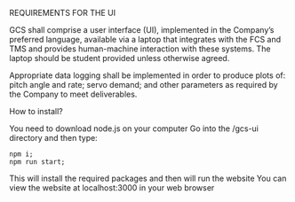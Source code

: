 REQUIREMENTS FOR THE UI

GCS shall comprise a user interface (UI), implemented in the
Company’s preferred language, available via a laptop that 
integrates with the FCS and TMS and provides human-machine 
interaction with these systems. The laptop should be student provided unless otherwise agreed.

Appropriate data logging shall be implemented in order to 
produce plots of: pitch angle and rate; servo demand; and other 
parameters as required by the Company to meet deliverables.


How to install?

You need to download node.js on your computer
Go into the /gcs-ui directory and then type:
```
npm i;
npm run start;
```

This will install the required packages and then will run the website
You can view the website at localhost:3000 in your web browser

